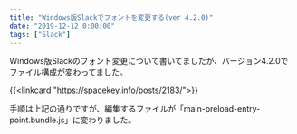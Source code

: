 ```yaml
---
title: "Windows版Slackでフォントを変更する(ver 4.2.0)"
date: "2019-12-12 0:00:00"
tags: ["Slack"]
---
```


Windows版Slackのフォント変更について書いてましたが、バージョン4.2.0でファイル構成が変わってました。

<!--more-->

{{<linkcard "https://spacekey.info/posts/2183/">}}

手順は上記の通りですが、編集するファイルが「main-preload-entry-point.bundle.js」に変わりました。
